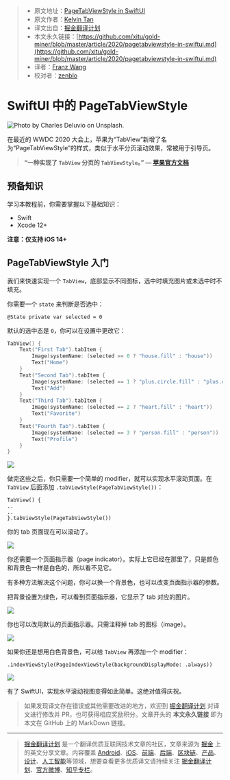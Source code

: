 > * 原文地址：[PageTabViewStyle in SwiftUI](https://medium.com/better-programming/pagetabviewstyle-in-swiftui-7a2aba16e439)
> * 原文作者：[Kelvin Tan](https://medium.com/@zhiyao92)
> * 译文出自：[掘金翻译计划](https://github.com/xitu/gold-miner)
> * 本文永久链接：[https://github.com/xitu/gold-miner/blob/master/article/2020/pagetabviewstyle-in-swiftui.md](https://github.com/xitu/gold-miner/blob/master/article/2020/pagetabviewstyle-in-swiftui.md)
> * 译者：[Franz Wang](https://github.com/FranzWang666)
> * 校对者：[zenblo](https://github.com/zenblo)

# SwiftUI 中的 PageTabViewStyle

![Photo by [Charles Deluvio](https://unsplash.com/@charlesdeluvio?utm_source=medium&utm_medium=referral) on [Unsplash](https://unsplash.com?utm_source=medium&utm_medium=referral).](https://cdn-images-1.medium.com/max/8512/0*HuDzGczsUftDGQKL)

在最近的 WWDC 2020 大会上，苹果为“TabView”新增了名为“PageTabViewStyle”的样式，类似于水平分页滚动效果，常被用于引导页。

> **“一种实现了 `TabView` 分页的 `TabViewStyle`。” — [苹果官方文档](https://developer.apple.com/documentation/swiftui/pagetabviewstyle)**

## 预备知识

学习本教程前，你需要掌握以下基础知识：

* Swift
* Xcode 12+

**注意：仅支持 iOS 14+**

## PageTabViewStyle 入门

我们来快速实现一个 `TabView`，底部显示不同图标，选中时填充图片或未选中时不填充。

你需要一个 `state` 来判断是否选中：

```
@State private var selected = 0
```

默认的选中态是 `0`，你可以在设置中更改它：

```Swift
TabView() {
    Text("First Tab").tabItem {
        Image(systemName: (selected == 0 ? "house.fill" : "house"))
        Text("Home")
    }
    Text("Second Tab").tabItem {
        Image(systemName: (selected == 1 ? "plus.circle.fill" : "plus.circle"))
        Text("Add")
    }
    Text("Third Tab").tabItem {
        Image(systemName: (selected == 2 ? "heart.fill" : "heart"))
        Text("Favorite")
    }
    Text("Fourth Tab").tabItem {
        Image(systemName: (selected == 3 ? "person.fill" : "person"))
        Text("Profile")
    }
}
```

![](https://cdn-images-1.medium.com/max/2484/1*sKnXiZdPNgiSLQwyjh7auQ.png)

做完这些之后，你只需要一个简单的 modifier，就可以实现水平滚动页面。在 `TabView` 后面添加 `.tabViewStyle(PageTabViewStyle())`：

```
TabView() {
..
..
}.tabViewStyle(PageTabViewStyle())
```

你的 tab 页面现在可以滚动了。

![](https://cdn-images-1.medium.com/max/2000/1*UEG4z-2uTsEeSx8gMRo2KA.gif)

你还需要一个页面指示器（page indicator）。实际上它已经在那里了，只是颜色和背景色一样是白色的，所以看不见它。

有多种方法解决这个问题，你可以换一个背景色，也可以改变页面指示器的参数。

把背景设置为绿色，可以看到页面指示器，它显示了 tab 对应的图片。

![](https://cdn-images-1.medium.com/max/2000/1*i406IS9gsRrYLpxZEWPotw.gif)

你也可以改用默认的页面指示器。只需注释掉 tab 的图标（image）。

![](https://cdn-images-1.medium.com/max/2000/1*QJtPwUw7piYoTKs03Dg3NQ.gif)

如果你还是想用白色背景色，可以给 `TabView` 再添加一个 modifier：

```
.indexViewStyle(PageIndexViewStyle(backgroundDisplayMode: .always))
```

![](https://cdn-images-1.medium.com/max/2000/1*-06MmT2edIdUxd3pscmxtg.gif)

有了 SwiftUI，实现水平滚动视图变得如此简单。这绝对值得庆祝。


> 如果发现译文存在错误或其他需要改进的地方，欢迎到 [掘金翻译计划](https://github.com/xitu/gold-miner) 对译文进行修改并 PR，也可获得相应奖励积分。文章开头的 **本文永久链接** 即为本文在 GitHub 上的 MarkDown 链接。

---

> [掘金翻译计划](https://github.com/xitu/gold-miner) 是一个翻译优质互联网技术文章的社区，文章来源为 [掘金](https://juejin.im) 上的英文分享文章。内容覆盖 [Android](https://github.com/xitu/gold-miner#android)、[iOS](https://github.com/xitu/gold-miner#ios)、[前端](https://github.com/xitu/gold-miner#前端)、[后端](https://github.com/xitu/gold-miner#后端)、[区块链](https://github.com/xitu/gold-miner#区块链)、[产品](https://github.com/xitu/gold-miner#产品)、[设计](https://github.com/xitu/gold-miner#设计)、[人工智能](https://github.com/xitu/gold-miner#人工智能)等领域，想要查看更多优质译文请持续关注 [掘金翻译计划](https://github.com/xitu/gold-miner)、[官方微博](http://weibo.com/juejinfanyi)、[知乎专栏](https://zhuanlan.zhihu.com/juejinfanyi)。

